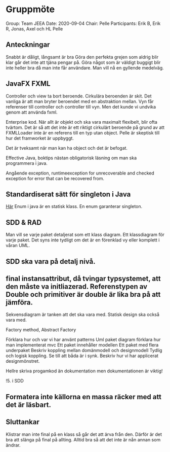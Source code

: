 # Gruppmöte
Group: Team JEEA
Date: 2020-09-04
Chair: Pelle
Participants: Erik B, Erik R, Jonas, Axel och HL Pelle

## Anteckningar
Snabbt är dåligt, långsamt är bra
Göra den perfekta grejen som aldrig blir klar går det inte att tjäna pengar på.
Göra något som är väldigt buggigt blir inte heller bra då man inte får användare.
Man vill nå en gyllende medelväg.

## JavaFX FXML
Controller och view ta bort beroende.
Cirkulära beroenden är skit. Det vanliga är att man bryter beroendet med en abstraktion mellan.
Vyn får referenser till controller och controller till vyn. Men det kunde vi undvika genom 
att använda fxml. 

Enterprise kod. När allt är objekt och ska vara maximalt flexibelt, blir ofta tvärtom.
Det är så att det inte är ett riktigt cirkulärt beroende på grund av att FXMLLoader inte är en 
referens till en typ utan object. Pelle är skeptisk till hur det framworket är uppbyggt.

Det är tveksamt när man kan ha object och det är befogat. 

Effective Java, boktips nästan obligatorisk läsning om man ska programmera i java.

Angående exception, runtimeexception for unrecoverable and checked exception for error that can be
recovered from. 

## Standardiserat sätt för singleton i Java
[Här](https://dzone.com/articles/java-singletons-using-enum)
Enum i java är en statisk klass. En enum garanterar singleton. 
## SDD & RAD
Man vill se varje paket detaljerat som ett klass diagram. 
Ett klassdiagram för varje paket. 
Det syns inte tydligt om det är en förenklad vy eller komplett i våran UML. 

SDD ska vara på detalj nivå. 
---

final instansattribut, då tvingar typsystemet, att den måste va initliazerad. 
Referenstypen av Double och primitiver är double är lika bra på att jämföra. 
---

Sekvensdiagram är tanken att det ska vara med.
Statisk design ska också vara med. 

Factory method, 
Abstract Factory

Förklara hur och var vi har använt patterns 
Uml paket diagram
förklara 
hur man implementerat mvc
Ett paket innehåller modellen
Ett paket med flera underpaket
Beskriv koppling mellan domänmodell och designmodell
	Tydlig och logisk koppling.
	Se till att båda är i synk.
Beskriv hur vi har applicerat designmönstret.  

Hellre skriva progamkod än dokumentation men dokumentationen är viktig!

!5. i SDD 


Formatera inte källorna en massa räcker med att det är läsbart. 
---

## Sluttankar
Klistrar man inte final på en klass så går det att ärva från den. Därför är det bra
att slänga på final på allting. Alltid bra så att det inte är nån annan som ändrar.
